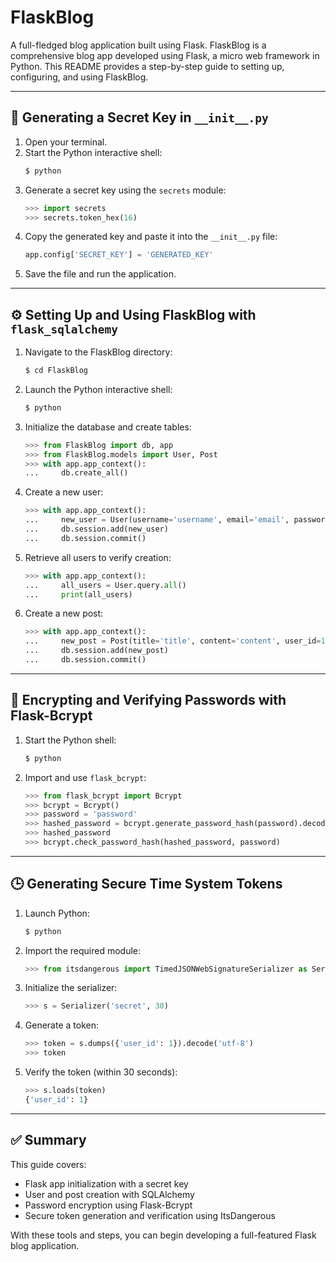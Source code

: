 
# FlaskBlog

A full-fledged blog application built using Flask. FlaskBlog is a comprehensive blog app developed using Flask, a micro web framework in Python. This README provides a step-by-step guide to setting up, configuring, and using FlaskBlog.

---

## 📌 Generating a Secret Key in `__init__.py`

1. Open your terminal.  
2. Start the Python interactive shell:
   ```bash
   $ python
   ```
3. Generate a secret key using the `secrets` module:
   ```python
   >>> import secrets
   >>> secrets.token_hex(16)
   ```
4. Copy the generated key and paste it into the `__init__.py` file:
   ```python
   app.config['SECRET_KEY'] = 'GENERATED_KEY'
   ```
5. Save the file and run the application.

---

## ⚙️ Setting Up and Using FlaskBlog with `flask_sqlalchemy`

1. Navigate to the FlaskBlog directory:
   ```bash
   $ cd FlaskBlog
   ```

2. Launch the Python interactive shell:
   ```bash
   $ python
   ```

3. Initialize the database and create tables:
   ```python
   >>> from FlaskBlog import db, app
   >>> from FlaskBlog.models import User, Post
   >>> with app.app_context():
   ...     db.create_all()
   ```

4. Create a new user:
   ```python
   >>> with app.app_context():
   ...     new_user = User(username='username', email='email', password='password')
   ...     db.session.add(new_user)
   ...     db.session.commit()
   ```

5. Retrieve all users to verify creation:
   ```python
   >>> with app.app_context():
   ...     all_users = User.query.all()
   ...     print(all_users)
   ```

6. Create a new post:
   ```python
   >>> with app.app_context():
   ...     new_post = Post(title='title', content='content', user_id=1)
   ...     db.session.add(new_post)
   ...     db.session.commit()
   ```

---

## 🔐 Encrypting and Verifying Passwords with Flask-Bcrypt

1. Start the Python shell:
   ```bash
   $ python
   ```

2. Import and use `flask_bcrypt`:
   ```python
   >>> from flask_bcrypt import Bcrypt
   >>> bcrypt = Bcrypt()
   >>> password = 'password'
   >>> hashed_password = bcrypt.generate_password_hash(password).decode('utf-8')
   >>> hashed_password
   >>> bcrypt.check_password_hash(hashed_password, password)
   ```

---

## 🕒 Generating Secure Time System Tokens

1. Launch Python:
   ```bash
   $ python
   ```

2. Import the required module:
   ```python
   >>> from itsdangerous import TimedJSONWebSignatureSerializer as Serializer
   ```

3. Initialize the serializer:
   ```python
   >>> s = Serializer('secret', 30)
   ```

4. Generate a token:
   ```python
   >>> token = s.dumps({'user_id': 1}).decode('utf-8')
   >>> token
   ```

5. Verify the token (within 30 seconds):
   ```python
   >>> s.loads(token)
   {'user_id': 1}
   ```

---

## ✅ Summary

This guide covers:
- Flask app initialization with a secret key
- User and post creation with SQLAlchemy
- Password encryption using Flask-Bcrypt
- Secure token generation and verification using ItsDangerous

With these tools and steps, you can begin developing a full-featured Flask blog application.
